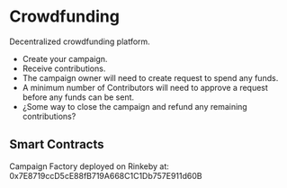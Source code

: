 # Crowdfunding

Decentralized crowdfunding platform.

- Create your campaign.
- Receive contributions.
- The campaign owner will need to create request to spend any funds.
- A minimum number of Contributors will need to approve a request before any funds can be sent.
- ¿Some way to close the campaign and refund any remaining contributions?

## Smart Contracts

Campaign Factory deployed on Rinkeby at: 0x7E8719ccD5cE88fB719A668C1C1Db757E911d60B
